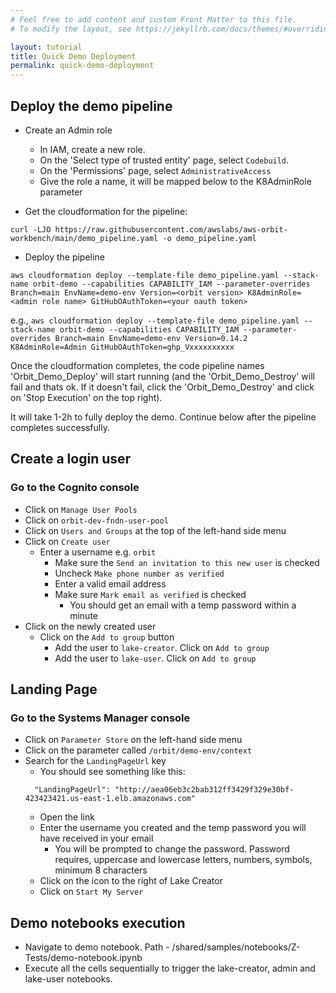 ```yaml
---
# Feel free to add content and custom Front Matter to this file.
# To modify the layout, see https://jekyllrb.com/docs/themes/#overriding-theme-defaults

layout: tutorial
title: Quick Demo Deployment
permalink: quick-demo-deployment
---
```


## Deploy the demo pipeline

- Create an Admin role
  - In IAM, create a new role.
  - On the 'Select type of trusted entity' page, select `Codebuild`.
  - On the 'Permissions' page, select `AdministrativeAccess`
  - Give the role a name, it will be mapped below to the K8AdminRole parameter

- Get the cloudformation for the pipeline:

`curl -LJO https://raw.githubusercontent.com/awslabs/aws-orbit-workbench/main/demo_pipeline.yaml -o demo_pipeline.yaml`

- Deploy the pipeline

`aws cloudformation deploy --template-file demo_pipeline.yaml --stack-name orbit-demo --capabilities CAPABILITY_IAM --parameter-overrides Branch=main EnvName=demo-env Version=<orbit version> K8AdminRole=<admin role name> GitHubOAuthToken=<your oauth token>`

e.g.,
`aws cloudformation deploy --template-file demo_pipeline.yaml --stack-name orbit-demo --capabilities CAPABILITY_IAM --parameter-overrides Branch=main EnvName=demo-env Version=0.14.2 K8AdminRole=Admin GitHubOAuthToken=ghp_Vxxxxxxxxxx`


Once the cloudformation completes, the code pipeline names 'Orbit_Demo_Deploy' will start running (and the 'Orbit_Demo_Destroy' will fail and thats ok. If it doesn't fail, click the 'Orbit_Demo_Destroy' and click on 'Stop Execution' on the top right).

It will take 1-2h to fully deploy the demo. Continue below after the pipeline completes successfully.

## Create a login user
### Go to the Cognito console
- Click on `Manage User Pools`
- Click on `orbit-dev-fndn-user-pool`
- Click on `Users and Groups` at the top of the left-hand side menu
- Click on `Create user`
  - Enter a username e.g. `orbit`
    - Make sure the `Send an invitation to this new user` is checked
    - Uncheck `Make phone number as verified`
    - Enter a valid email address
    - Make sure `Mark email as verified` is checked
      - You should get an email with a temp password within a minute
- Click on the newly created user
  - Click on the `Add to group` button
    - Add the user to `lake-creator`. Click on `Add to group`
    - Add the user to `lake-user`. Click on `Add to group`

## Landing Page
### Go to the Systems Manager console
- Click on `Parameter Store` on the left-hand side menu
- Click on the parameter called `/orbit/demo-env/context`
- Search for the `LandingPageUrl` key
  - You should see something like this:
  ```
    "LandingPageUrl": "http://aea06eb3c2bab312ff3429f329e30bf-423423421.us-east-1.elb.amazonaws.com"
  ```
  - Open the link
  - Enter the username you created and the temp password you will have received in your email
    - You will be prompted to change the password. Password requires, uppercase and lowercase letters, numbers, symbols, minimum 8 characters
  - Click on the icon to the right of Lake Creator
  - Click on `Start My Server`

## Demo notebooks execution
- Navigate to demo notebook. Path - /shared/samples/notebooks/Z-Tests/demo-notebook.ipynb
- Execute all the cells sequentially to trigger the lake-creator, admin and lake-user notebooks.
